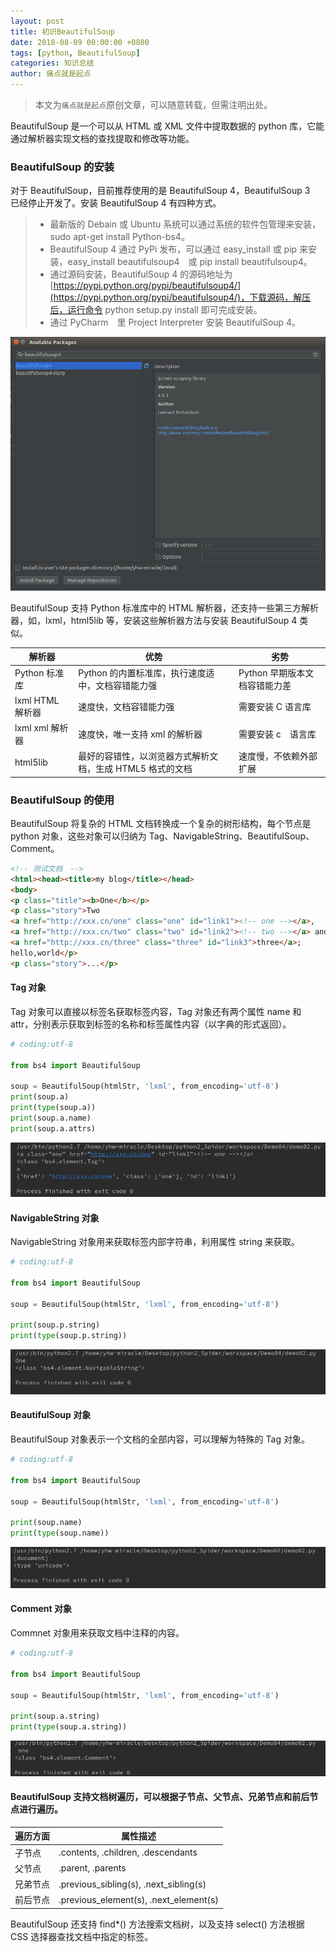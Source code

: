 ```yaml
---
layout: post
title: 初识BeautifulSoup
date: 2018-08-09 00:00:00 +0800
tags: [python, BeautifulSoup]
categories: 知识总结
author: 痛点就是起点
---
```


> 本文为`痛点就是起点`原创文章，可以随意转载，但需注明出处。

BeautifulSoup 是一个可以从 HTML 或 XML 文件中提取数据的 python 库，它能通过解析器实现文档的查找提取和修改等功能。

### BeautifulSoup 的安装
对于 BeautifulSoup，目前推荐使用的是 BeautifulSoup 4，BeautifulSoup 3　已经停止开发了。安装 BeautifulSoup 4 有四种方式。

> * 最新版的 Debain 或 Ubuntu 系统可以通过系统的软件包管理来安装，sudo apt-get install Python-bs4。
> * BeautifulSoup 4 通过 PyPi 发布，可以通过 easy_install 或 pip 来安装，easy_install beautifulsoup4　或 pip install beautifulsoup4。
> * 通过源码安装，BeautifulSoup 4 的源码地址为[https://pypi.python.org/pypi/beautifulsoup4/](https://pypi.python.org/pypi/beautifulsoup4/)，下载源码，解压后，运行命令 python setup.py install 即可完成安装。
> * 通过 PyCharm　里 Project Interpreter 安装 BeautifulSoup 4。

![](images/2018/August/Screenshot%20from%202018-08-09%2012-55-42.png)

BeautifulSoup 支持 Python 标准库中的 HTML 解析器，还支持一些第三方解析器，如，lxml，html5lib 等，安装这些解析器方法与安装 BeautifulSoup 4 类似。

| 解析器 | 优势 | 劣势 |
| ------ | ------ | ------ |
| Python 标准库 | Python 的内置标准库，执行速度适中，文档容错能力强 | Python 早期版本文档容错能力差 |
| lxml HTML 解析器 | 速度快，文档容错能力强 | 需要安装 C 语言库 |
| lxml xml 解析器 | 速度快，唯一支持 xml 的解析器 | 需要安装 c　语言库 |
| html5lib | 最好的容错性，以浏览器方式解析文档，生成 HTML5 格式的文档 | 速度慢，不依赖外部扩展 |

### BeautifulSoup 的使用
BeautifulSoup 将复杂的 HTML 文档转换成一个复杂的树形结构，每个节点是 python 对象，这些对象可以归纳为 Tag、NavigableString、BeautifulSoup、Comment。

```html
<!-- 测试文档　-->
<html><head><title>my blog</title></head>
<body>
<p class="title"><b>One</b></p>
<p class="story">Two
<a href="http://xxx.cn/one" class="one" id="link1"><!-- one --></a>,
<a href="http://xxx.cn/two" class="two" id="link2"><!-- two --></a> and
<a href="http://xxx.cn/three" class="three" id="link3">three</a>;
hello,world</p>
<p class="story">...</p>
```

#### Tag 对象
Tag 对象可以直接以标签名获取标签内容，Tag 对象还有两个属性 name 和 attr，分别表示获取到标签的名称和标签属性内容（以字典的形式返回）。

```python
# coding:utf-8

from bs4 import BeautifulSoup

soup = BeautifulSoup(htmlStr, 'lxml', from_encoding='utf-8')
print(soup.a)
print(type(soup.a))
print(soup.a.name)
print(soup.a.attrs)
```

![](images/2018/August/Screenshot%20from%202018-08-10%2014-18-03.png)

#### NavigableString 对象
NavigableString 对象用来获取标签内部字符串，利用属性 string 来获取。

```python
# coding:utf-8

from bs4 import BeautifulSoup

soup = BeautifulSoup(htmlStr, 'lxml', from_encoding='utf-8')

print(soup.p.string)
print(type(soup.p.string))
```

![](images/2018/August/Screenshot%20from%202018-08-10%2014-24-18.png)

#### BeautifulSoup 对象
BeautifulSoup 对象表示一个文档的全部内容，可以理解为特殊的 Tag 对象。

```python
# coding:utf-8

from bs4 import BeautifulSoup

soup = BeautifulSoup(htmlStr, 'lxml', from_encoding='utf-8')

print(soup.name)
print(type(soup.name))
```

![](images/2018/August/Screenshot%20from%202018-08-10%2014-29-25.png)

#### Comment 对象
Commnet 对象用来获取文档中注释的内容。

```python
# coding:utf-8

from bs4 import BeautifulSoup

soup = BeautifulSoup(htmlStr, 'lxml', from_encoding='utf-8')

print(soup.a.string)
print(type(soup.a.string))
```

![](images/2018/August/Screenshot%20from%202018-08-10%2014-32-08.png)

#### BeautifulSoup 支持文档树遍历，可以根据子节点、父节点、兄弟节点和前后节点进行遍历。

| 遍历方面 | 属性描述 |
| ------ | ------ |
| 子节点 | .contents, .children, .descendants |
| 父节点 | .parent, .parents |
| 兄弟节点 | .previous_sibling(s), .next_sibling(s) |
| 前后节点 | .previous_element(s), .next_element(s) |

BeautifulSoup 还支持 find*() 方法搜索文档树，以及支持 select() 方法根据　CSS 选择器查找文档中指定的标签。
